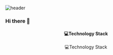 ![header](https://capsule-render.vercel.app/api?type=wave&color=BEDAEE&height=200&section=header&text=capsule%20render&fontSize=75&fontColor=FFFFFF)


### Hi there 👋
#### <div style="text-align: center">💻Technology Stack </div>
<div style="text-align: center">💻Technology Stack </div>
<!--
**pgw928/pgw928** is a ✨ _special_ ✨ repository because its `README.md` (this file) appears on your GitHub profile.

Here are some ideas to get you started:

- 🔭 I’m currently working on ...
- 🌱 I’m currently learning ...
- 👯 I’m looking to collaborate on ...
- 🤔 I’m looking for help with ...
- 💬 Ask me about ...
- 📫 How to reach me: ...
- 😄 Pronouns: ...
- ⚡ Fun fact: ...
-->
